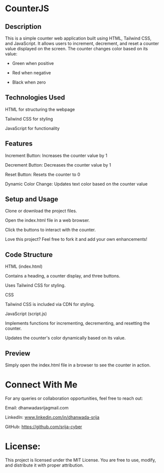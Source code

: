 # CounterJS

## Description

This is a simple counter web application built using HTML, Tailwind CSS, and JavaScript. It allows users to increment, decrement, and reset a counter value displayed on the screen. The counter changes color based on its value:

- Green when positive

- Red when negative

- Black when zero

## Technologies Used

HTML for structuring the webpage

Tailwind CSS for styling

JavaScript for functionality

## Features

Increment Button: Increases the counter value by 1

Decrement Button: Decreases the counter value by 1

Reset Button: Resets the counter to 0

Dynamic Color Change: Updates text color based on the counter value

## Setup and Usage

Clone or download the project files.

Open the index.html file in a web browser.

Click the buttons to interact with the counter.

Love this project? Feel free to fork it and add your own enhancements!
## Code Structure

HTML (index.html)

Contains a heading, a counter display, and three buttons.

Uses Tailwind CSS for styling.

CSS

Tailwind CSS is included via CDN for styling.

JavaScript (script.js)

Implements functions for incrementing, decrementing, and resetting the counter.

Updates the counter's color dynamically based on its value.

## Preview

Simply open the index.html file in a browser to see the counter in action.

# Connect With Me

For any queries or collaboration opportunities, feel free to reach out:

Email: dhanwadasrijagmail.com

LinkedIn: www.linkedin.com/in/dhanwada-srija

GitHub: https://github.com/srija-cyber

# License:

This project is licensed under the MIT License. You are free to use, modify, and distribute it with proper attribution.
